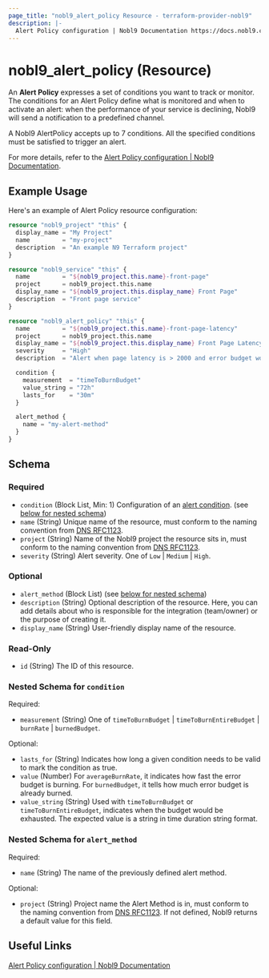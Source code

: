 ```yaml
---
page_title: "nobl9_alert_policy Resource - terraform-provider-nobl9"
description: |-
  Alert Policy configuration | Nobl9 Documentation https://docs.nobl9.com/yaml-guide#alertpolicy
---
```


# nobl9_alert_policy (Resource)

An **Alert Policy** expresses a set of conditions you want to track or monitor. The conditions for an Alert Policy define what is monitored and when to activate an alert: when the performance of your service is declining, Nobl9 will send a notification to a predefined channel.

A Nobl9 AlertPolicy accepts up to 7 conditions. All the specified conditions must be satisfied to trigger an alert.

For more details, refer to the [Alert Policy configuration | Nobl9 Documentation](https://docs.nobl9.com/yaml-guide#alertpolicy).

## Example Usage

Here's an example of Alert Policy resource configuration:

```terraform
resource "nobl9_project" "this" {
  display_name = "My Project"
  name         = "my-project"
  description  = "An example N9 Terraform project"
}

resource "nobl9_service" "this" {
  name         = "${nobl9_project.this.name}-front-page"
  project      = nobl9_project.this.name
  display_name = "${nobl9_project.this.display_name} Front Page"
  description  = "Front page service"
}

resource "nobl9_alert_policy" "this" {
  name         = "${nobl9_project.this.name}-front-page-latency"
  project      = nobl9_project.this.name
  display_name = "${nobl9_project.this.display_name} Front Page Latency"
  severity     = "High"
  description  = "Alert when page latency is > 2000 and error budget would be exhausted"

  condition {
    measurement  = "timeToBurnBudget"
    value_string = "72h"
    lasts_for    = "30m"
  }

  alert_method {
    name = "my-alert-method"
  }
}
```

<!-- schema generated by tfplugindocs -->
## Schema

### Required

- `condition` (Block List, Min: 1) Configuration of an [alert condition](https://docs.nobl9.com/yaml-guide/#alertpolicy). (see [below for nested schema](#nestedblock--condition))
- `name` (String) Unique name of the resource, must conform to the naming convention from [DNS RFC1123](https://kubernetes.io/docs/concepts/overview/working-with-objects/names/#names).
- `project` (String) Name of the Nobl9 project the resource sits in, must conform to the naming convention from [DNS RFC1123](https://kubernetes.io/docs/concepts/overview/working-with-objects/names/#names).
- `severity` (String) Alert severity. One of `Low` | `Medium` | `High`.

### Optional

- `alert_method` (Block List) (see [below for nested schema](#nestedblock--alert_method))
- `description` (String) Optional description of the resource. Here, you can add details about who is responsible for the integration (team/owner) or the purpose of creating it.
- `display_name` (String) User-friendly display name of the resource.

### Read-Only

- `id` (String) The ID of this resource.

<a id="nestedblock--condition"></a>
### Nested Schema for `condition`

Required:

- `measurement` (String) One of `timeToBurnBudget` | `timeToBurnEntireBudget` | `burnRate` | `burnedBudget`.

Optional:

- `lasts_for` (String) Indicates how long a given condition needs to be valid to mark the condition as true.
- `value` (Number) For `averageBurnRate`, it indicates how fast the error budget is burning. For `burnedBudget`, it tells how much error budget is already burned.
- `value_string` (String) Used with `timeToBurnBudget` or `timeToBurnEntireBudget`, indicates when the budget would be exhausted. The expected value is a string in time duration string format.


<a id="nestedblock--alert_method"></a>
### Nested Schema for `alert_method`

Required:

- `name` (String) The name of the previously defined alert method.

Optional:

- `project` (String) Project name the Alert Method is in, must conform to the naming convention from [DNS RFC1123](https://kubernetes.io/docs/concepts/overview/working-with-objects/names/#names). If not defined, Nobl9 returns a default value for this field.

## Useful Links

[Alert Policy configuration | Nobl9 Documentation](https://docs.nobl9.com/yaml-guide#alertpolicy)
